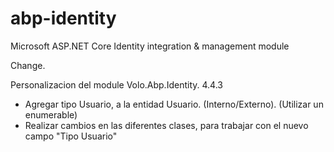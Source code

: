 # abp-identity
Microsoft ASP.NET Core Identity integration &amp; management module

Change. 

Personalizacion del module Volo.Abp.Identity. 4.4.3

- Agregar tipo Usuario, a la entidad Usuario. (Interno/Externo). (Utilizar un enumerable)
- Realizar cambios en las diferentes clases, para trabajar con el nuevo campo "Tipo Usuario"


